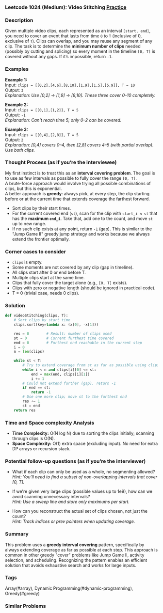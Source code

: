 ### Leetcode 1024 (Medium): Video Stitching [Practice](https://leetcode.com/problems/video-stitching)

### Description  
Given multiple video clips, each represented as an interval `[start, end]`, you need to cover an event that lasts from time `0` to `T` (inclusive of 0, exclusive of `T`). Clips can overlap, and you may reuse any segment of any clip. The task is to determine the **minimum number of clips** needed (possibly by cutting and splicing) so every moment in the timeline `[0, T]` is covered without any gaps. If it’s impossible, return `-1`.

### Examples  

**Example 1:**  
Input: `clips = [[0,2],[4,6],[8,10],[1,9],[1,5],[5,9]], T = 10`  
Output: `3`  
*Explanation: Use [0,2] → [1,9] → [8,10]. These three cover 0–10 completely.*

**Example 2:**  
Input: `clips = [[0,1],[1,2]], T = 5`  
Output: `-1`  
*Explanation: Can't reach time 5; only 0–2 can be covered.*

**Example 3:**  
Input: `clips = [[0,4],[2,8]], T = 5`  
Output: `2`  
*Explanation: [0,4] covers 0–4, then [2,8] covers 4–5 (with partial overlap). Use both clips.*

### Thought Process (as if you’re the interviewee)  
My first instinct is to treat this as an **interval covering problem**. The goal is to use as few intervals as possible to fully cover the range `[0, T]`.  
A brute-force approach would involve trying all possible combinations of clips, but this is exponential.  
A better approach is **greedy**: always pick, at every step, the clip starting before or at the current time that extends coverage the farthest forward.  
- Sort clips by their start times.
- For the current covered end (`st`), scan for the clip with `start_i ≤ st` that has the **maximum `end_i`**. Take that, add one to the count, and move `st` up to new range.
- If no such clip exists at any point, return `-1` (gap).
This is similar to the "Jump Game II" greedy jump strategy and works because we always extend the frontier optimally.

### Corner cases to consider  
- `clips` is empty.
- Some moments are not covered by any clip (gap in timeline).
- All clips start after 0 or end before T.
- Multiple clips start at the same time.
- Clips that fully cover the target alone (e.g., `[0, T]` exists).
- Clips with zero or negative length (should be ignored in practical code).
- T = 0 (trivial case, needs 0 clips).

### Solution

```python
def videoStitching(clips, T):
    # Sort clips by start time
    clips.sort(key=lambda x: (x[0], -x[1]))
    
    res = 0        # Result: number of clips used
    st = 0         # Current furthest time covered
    end = 0        # Furthest end reachable in the current step
    i = 0
    n = len(clips)
    
    while st < T:
        # Try to extend coverage from st as far as possible using clips that start ≤ st
        while i < n and clips[i][0] <= st:
            end = max(end, clips[i][1])
            i += 1
        # Could not extend further (gap), return -1
        if end == st:
            return -1
        # Use one more clip; move st to the furthest end
        res += 1
        st = end
    return res
```

### Time and Space complexity Analysis  

- **Time Complexity:** O(N log N) due to sorting the clips initially; scanning through clips is O(N).
- **Space Complexity:** O(1) extra space (excluding input). No need for extra DP arrays or recursion stack.

### Potential follow-up questions (as if you’re the interviewer)  

- What if each clip can only be used as a whole, no segmenting allowed?  
  *Hint: You'll need to find a subset of non-overlapping intervals that cover [0, T].*

- If we're given very large clips (possible values up to 1e9), how can we avoid scanning unnecessary intervals?  
  *Hint: Use a sweep line and store only maximums per start.*

- How can you reconstruct the actual set of clips chosen, not just the count?  
  *Hint: Track indices or prev pointers when updating coverage.*

### Summary
This problem uses a **greedy interval covering** pattern, specifically by always extending coverage as far as possible at each step. This approach is common in other greedy "cover" problems like Jump Game II, activity selection, and scheduling. Recognizing the pattern enables an efficient solution that avoids exhaustive search and works for large inputs.

### Tags
Array(#array), Dynamic Programming(#dynamic-programming), Greedy(#greedy)

### Similar Problems
